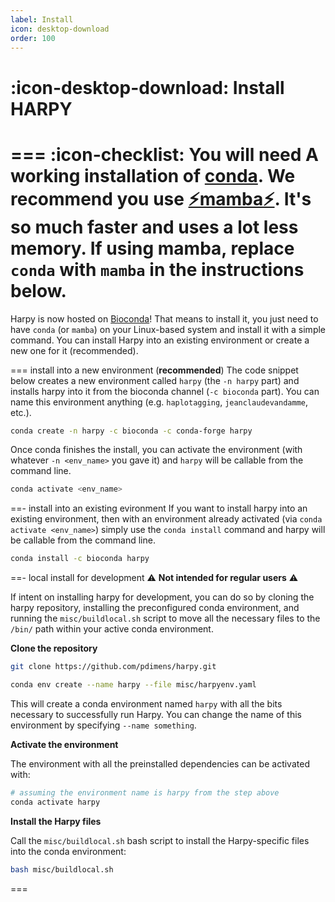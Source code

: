 ```yaml
---
label: Install
icon: desktop-download
order: 100
---
```


# :icon-desktop-download: Install HARPY
=== :icon-checklist: You will need
A working installation of [conda](https://conda.io/projects/conda/en/latest/user-guide/install/index.html). 
We recommend you use [⚡mamba⚡](https://mamba.readthedocs.io/en/latest/installation.html). It's **so** much faster and uses a **lot** less memory. If using mamba, replace `conda` with `mamba` in the instructions below.
===

Harpy is now hosted on [Bioconda](https://anaconda.org/bioconda/harpy)! That means to install it, you just need to have `conda` (or `mamba`) on your Linux-based 
system and install it with a simple command. You can install Harpy into an existing environment or create a new one for it (recommended).

=== install into a new environment (**recommended**)
The code snippet below creates a new environment called `harpy` (the `-n harpy` part) and installs harpy into it from the bioconda channel (`-c bioconda` part). You can name this
environment anything (e.g. `haplotagging`, `jeanclaudevandamme`, etc.).
```bash install harpy
conda create -n harpy -c bioconda -c conda-forge harpy
```
Once conda finishes the install, you can activate the environment (with whatever `-n <env_name>` you gave it) and `harpy` will be callable
from the command line.
```bash activate harpy environment
conda activate <env_name>
```

==- install into an existing evironment
If you want to install harpy into an existing environment, then with an environment already activated (via `conda activate <env_name>`) simply use the `conda install` command and harpy
will be callable from the command line.

```bash install harpy
conda install -c bioconda harpy
```
==- local install for development
⚠️ **Not intended for regular users** ⚠️

If intent on installing harpy for development, you can do so by cloning the harpy
repository, installing the preconfigured conda environment, and running the `misc/buildlocal.sh`
script to move all the necessary files to the `/bin/` path within your active conda environment.

**Clone the repository**

```bash clone the repository
git clone https://github.com/pdimens/harpy.git
```
```bash install the dependencies with conda
conda env create --name harpy --file misc/harpyenv.yaml
```
This will create a conda environment named `harpy` with all the bits necessary to successfully run Harpy. You can change the name of this environment by specifying
`--name something`. 

**Activate the environment**

The environment with all the preinstalled dependencies can be activated with:
```bash activate the conda environment
# assuming the environment name is harpy from the step above
conda activate harpy
```
**Install the Harpy files**

Call the `misc/buildlocal.sh` bash script to install the Harpy-specific files into the conda environment:

```bash install the repo into the environment
bash misc/buildlocal.sh
```


===